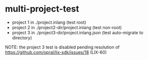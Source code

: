 # multi-project-test
- project 1 in ./project.inlang (test root)
- project 2 in ./project2-dir/project.inlang (test non-root)
- project 3 in ./project3-dir/project.inlang.json (test auto-migrate to directory)

NOTE: the project 3 test is disabled pending resolution of https://github.com/opral/lix-sdk/issues/18 (LIX-60)


